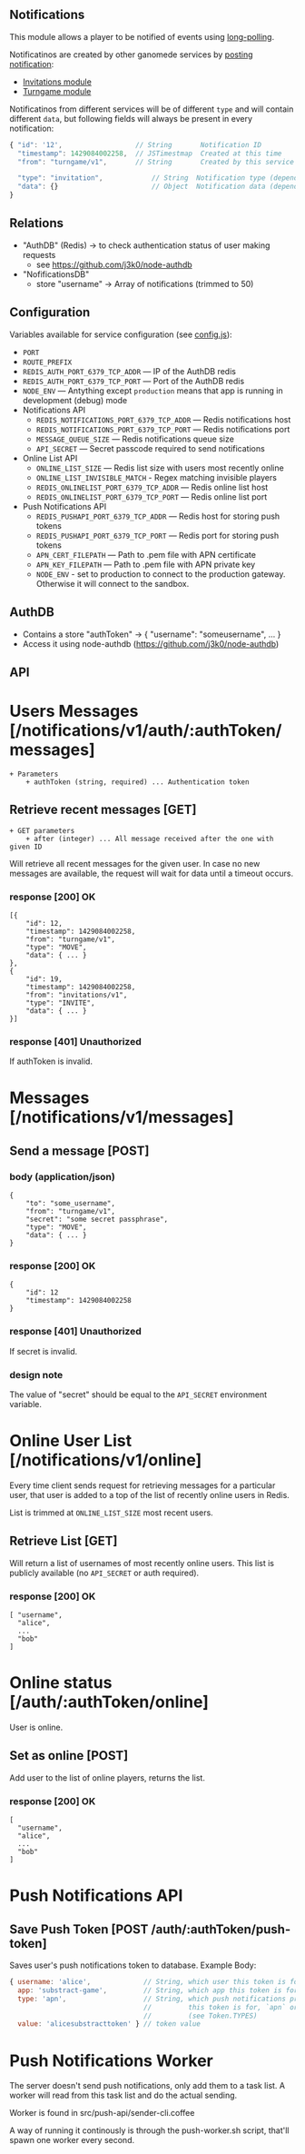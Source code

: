 Notifications
-------------

This module allows a player to be notified of events using [long-polling](#retrieve-recent-messages-get).

Notificatinos are created by other ganomede services by [posting notification](#send-a-message-post):

  * [Invitations module](/api-docs/invitations.md)
  * [Turngame module](/api-docs/turngame.md)

Notificatinos from different services will be of different `type` and will contain different `data`, but following fields will always be present in every notification:

```js
{ "id": '12',                  // String       Notification ID
  "timestamp": 1429084002258,  // JSTimestmap  Created at this time
  "from": "turngame/v1",       // String       Created by this service

  "type": "invitation",            // String  Notification type (depends on the service)
  "data": {}                       // Object  Notification data (depends on the service and type)
}
```

Relations
---------

 * "AuthDB" (Redis) -> to check authentication status of user making requests
   * see https://github.com/j3k0/node-authdb
 * "NofificationsDB"
   * store "username" -> Array of notifications (trimmed to 50)

Configuration
-------------

Variables available for service configuration (see [config.js](/config.js)):

 * `PORT`
 * `ROUTE_PREFIX`
 * `REDIS_AUTH_PORT_6379_TCP_ADDR` — IP of the AuthDB redis
 * `REDIS_AUTH_PORT_6379_TCP_PORT` — Port of the AuthDB redis
 * `NODE_ENV` — Antything except `production` means that app is running in development (debug) mode
 * Notifications API
   - `REDIS_NOTIFICATIONS_PORT_6379_TCP_ADDR` — Redis notifications host
   - `REDIS_NOTIFICATIONS_PORT_6379_TCP_PORT` — Redis notifications port
   - `MESSAGE_QUEUE_SIZE` — Redis notifications queue size
   - `API_SECRET` — Secret passcode required to send notifications
 * Online List API
   - `ONLINE_LIST_SIZE` — Redis list size with users most recently online
   - `ONLINE_LIST_INVISIBLE_MATCH` - Regex matching invisible players
   - `REDIS_ONLINELIST_PORT_6379_TCP_ADDR` — Redis online list host
   - `REDIS_ONLINELIST_PORT_6379_TCP_PORT` — Redis online list port
 * Push Notifications API
   - `REDIS_PUSHAPI_PORT_6379_TCP_ADDR` — Redis host for storing push tokens
   - `REDIS_PUSHAPI_PORT_6379_TCP_PORT` — Redis port for storing push tokens
   - `APN_CERT_FILEPATH` — Path to .pem file with APN certificate
   - `APN_KEY_FILEPATH` — Path to .pem file with APN private key
   - `NODE_ENV` - set to production to connect to the production gateway. Otherwise it will connect to the sandbox.

AuthDB
------

 * Contains a store "authToken" -> { "username": "someusername", ... }
 * Access it using node-authdb (https://github.com/j3k0/node-authdb)

API
---

# Users Messages [/notifications/v1/auth/:authToken/messages]

    + Parameters
        + authToken (string, required) ... Authentication token

## Retrieve recent messages [GET]

    + GET parameters
        + after (integer) ... All message received after the one with given ID

Will retrieve all recent messages for the given user. In case no new messages are available, the request will wait for data until a timeout occurs.

### response [200] OK

    [{
        "id": 12,
        "timestamp": 1429084002258,
        "from": "turngame/v1",
        "type": "MOVE",
        "data": { ... }
    },
    {
        "id": 19,
        "timestamp": 1429084002258,
        "from": "invitations/v1",
        "type": "INVITE",
        "data": { ... }
    }]

### response [401] Unauthorized

If authToken is invalid.

# Messages [/notifications/v1/messages]

## Send a message [POST]

### body (application/json)

    {
        "to": "some_username",
        "from": "turngame/v1",
        "secret": "some secret passphrase",
        "type": "MOVE",
        "data": { ... }
    }

### response [200] OK

    {
        "id": 12
        "timestamp": 1429084002258
    }

### response [401] Unauthorized

If secret is invalid.

### design note

The value of "secret" should be equal to the `API_SECRET` environment variable.

# Online User List [/notifications/v1/online]

Every time client sends request for retrieving messages for a particular user, that user is added to a top of the list of recently online users in Redis.

List is trimmed at `ONLINE_LIST_SIZE` most recent users.

## Retrieve List [GET]

Will return a list of usernames of most recently online users. This list is publicly available (no `API_SECRET` or auth required).

### response [200] OK

    [ "username",
      "alice",
      ...
      "bob"
    ]

# Online status [/auth/:authToken/online]

User is online.

## Set as online [POST]

Add user to the list of online players, returns the list.

### response [200] OK

    [
      "username",
      "alice",
      ...
      "bob"
    ]

# Push Notifications API

## Save Push Token [POST /auth/:authToken/push-token]

Saves user's push notifications token to database. Example Body:

``` js
{ username: 'alice',             // String, which user this token is for
  app: 'substract-game',         // String, which app this token is for
  type: 'apn',                   // String, which push notifications provider
                                 //         this token is for, `apn` or `gcm`
                                 //         (see Token.TYPES)
  value: 'alicesubstracttoken' } // token value
```

# Push Notifications Worker

The server doesn't send push notifications, only add them to a task list. A worker will read from this task list and do the actual sending.

Worker is found in src/push-api/sender-cli.coffee

A way of running it continously is through the push-worker.sh script, that'll spawn one worker every second.
